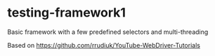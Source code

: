 # testing-framework1
Basic framework with a few predefined selectors and multi-threading

Based on https://github.com/rrudiuk/YouTube-WebDriver-Tutorials

